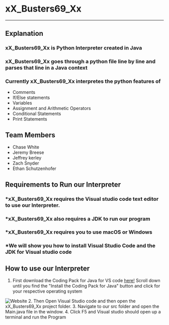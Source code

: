 # xX_Busters69_Xx
---

## Explanation
### xX_Busters69_Xx is Python Interpreter created in Java
### xX_Busters69_Xx goes through a python file line by line and parses that line in a Java context
### Currently xX_Busters69_Xx interpretes the python features of 
* Comments
* If/Else statements
* Variables
* Assignment and Arithmetic Operators
* Conditional Statements
* Print Statements

## Team Members
* Chase White
* Jeremy Breese
* Jeffrey kerley
* Zach Snyder
* Ethan Schutzenhofer

## Requirements to Run our Interpreter
###  *xX_Busters69_Xx requires the Visual studio code text editor to use our Interpreter. 
###  *xX_Busters69_Xx also requires a JDK to run our program
### *xX_Busters69_Xx requires you to use macOS or Windows
###  *We will show you how to install Visual Studio Code and the JDK for Visual studio code


## How to use our Interpreter
1. First download the Coding Pack for Java for VS code [here!](https://code.visualstudio.com/docs/languages/java) Scroll down until you find the "Install the Coding Pack for Java" button and click for your respective operating system

![Website](Install.JPEG)
2. Then Open Visual Studio code and then open the xX_Busters69_Xx project folder.
3. Navigate to our src folder and open the Main.java file in the window.
4. Click F5 and Visual studio should open up a terminal and run the Program
